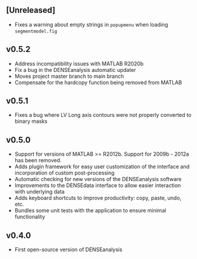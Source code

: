 ## [Unreleased]
- Fixes a warning about empty strings in `popupmenu` when loading `segmentmodel.fig`

## v0.5.2
- Address incompatibility issues with MATLAB R2020b
- Fix a bug in the DENSEanalysis automatic updater
- Moves project master branch to main branch
- Compensate for the hardcopy function being removed from MATLAB

## v0.5.1
- Fixes a bug where LV Long axis contours were not properly converted to binary masks

## v0.5.0
- Support for versions of MATLAB >= R2012b. Support for 2009b - 2012a has
  been removed.
- Adds plugin framework for easy user customization of the interface and
  incorporation of custom post-processing
- Automatic checking for new versions of the DENSEanalysis software
- Improvements to the DENSEdata interface to allow easier interaction
  with underlying data
- Adds keyboard shortcuts to improve productivity: copy, paste, undo, etc.
- Bundles some unit tests with the application to ensure minimal functionality

## v0.4.0
- First open-source version of DENSEanalysis

